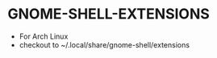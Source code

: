 GNOME-SHELL-EXTENSIONS
======================
- For Arch Linux
- checkout to ~/.local/share/gnome-shell/extensions
